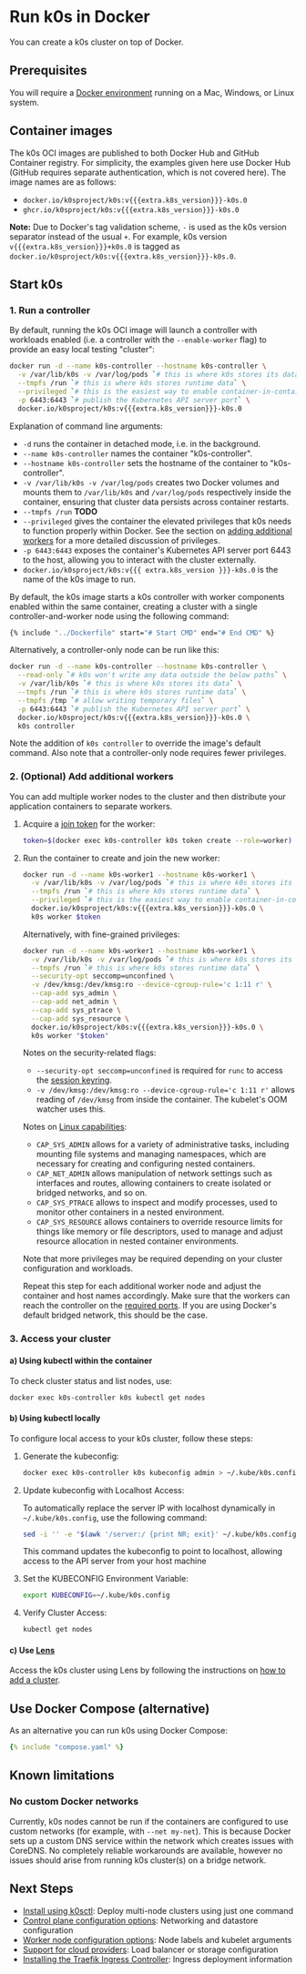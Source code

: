 # Run k0s in Docker

You can create a k0s cluster on top of Docker.

## Prerequisites

You will require a [Docker environment](https://docs.docker.com/get-docker/) running on a Mac, Windows, or Linux system.

## Container images

The k0s OCI images are published to both Docker Hub and GitHub Container
registry. For simplicity, the examples given here use Docker Hub (GitHub
requires separate authentication, which is not covered here). The image names
are as follows:

- `docker.io/k0sproject/k0s:v{{{extra.k8s_version}}}-k0s.0`
- `ghcr.io/k0sproject/k0s:v{{{extra.k8s_version}}}-k0s.0`

**Note:** Due to Docker's tag validation scheme, `-` is used as the k0s version
separator instead of the usual `+`. For example, k0s version
`v{{{extra.k8s_version}}}+k0s.0` is tagged as
`docker.io/k0sproject/k0s:v{{{extra.k8s_version}}}-k0s.0`.

## Start k0s

### 1. Run a controller

By default, running the k0s OCI image will launch a controller with workloads
enabled (i.e. a controller with the `--enable-worker` flag) to provide an easy
local testing "cluster":

```sh
docker run -d --name k0s-controller --hostname k0s-controller \
  -v /var/lib/k0s -v /var/log/pods `# this is where k0s stores its data` \
  --tmpfs /run `# this is where k0s stores runtime data` \
  --privileged `# this is the easiest way to enable container-in-container workloads` \
  -p 6443:6443 `# publish the Kubernetes API server port` \
  docker.io/k0sproject/k0s:v{{{extra.k8s_version}}}-k0s.0
```

Explanation of command line arguments:

- `-d` runs the container in detached mode, i.e. in the background.
- `--name k0s-controller` names the container "k0s-controller".
- `--hostname k0s-controller` sets the hostname of the container to
  "k0s-controller".
- `-v /var/lib/k0s -v /var/log/pods` creates two Docker volumes and mounts them
  to `/var/lib/k0s` and `/var/log/pods` respectively inside the container,
  ensuring that cluster data persists across container restarts.
- `--tmpfs /run` **TODO**
- `--privileged` gives the container the elevated privileges that k0s needs to
  function properly within Docker. See the section on [adding additional
  workers](#2-optional-add-additional-workers) for a more detailed discussion of
  privileges.
- `-p 6443:6443` exposes the container's Kubernetes API server port 6443 to the
  host, allowing you to interact with the cluster externally.
- `docker.io/k0sproject/k0s:v{{{ extra.k8s_version }}}-k0s.0` is the name of the
  k0s image to run.

By default, the k0s image starts a k0s controller with worker components enabled
within the same container, creating a cluster with a single
controller-and-worker node using the following command:

```Dockerfile
{% include "../Dockerfile" start="# Start CMD" end="# End CMD" %}
```

Alternatively, a controller-only node can be run like this:

```sh
docker run -d --name k0s-controller --hostname k0s-controller \
  --read-only `# k0s won't write any data outside the below paths` \
  -v /var/lib/k0s `# this is where k0s stores its data` \
  --tmpfs /run `# this is where k0s stores runtime data` \
  --tmpfs /tmp `# allow writing temporary files` \
  -p 6443:6443 `# publish the Kubernetes API server port` \
  docker.io/k0sproject/k0s:v{{{extra.k8s_version}}}-k0s.0 \
  k0s controller
```

Note the addition of `k0s controller` to override the image's default command.
Also note that a controller-only node requires fewer privileges.

### 2. (Optional) Add additional workers

You can add multiple worker nodes to the cluster and then distribute your
application containers to separate workers.

1. Acquire a [join token](k0s-multi-node.md#3-create-a-join-token) for the
   worker:

   ```sh
   token=$(docker exec k0s-controller k0s token create --role=worker)
   ```

2. Run the container to create and join the new worker:

   ```sh
   docker run -d --name k0s-worker1 --hostname k0s-worker1 \
     -v /var/lib/k0s -v /var/log/pods `# this is where k0s stores its data` \
     --tmpfs /run `# this is where k0s stores runtime data` \
     --privileged `# this is the easiest way to enable container-in-container workloads` \
     docker.io/k0sproject/k0s:v{{{extra.k8s_version}}}-k0s.0 \
     k0s worker $token
   ```

   Alternatively, with fine-grained privileges:
   <!--
     This setup is partly repeated in compose.yaml. So if things change here,
     they should probably be reflected in compose.yaml as well.

     Ideally, this example would show a setup with a read-only root file system.
     Unfortunately, the entrypoint's DNS fixup needs to modify /etc/resolv.conf,
     so this is not an option at this time. The entrypoint could perhaps try to
     overmount /etc/resolv.conf, but that stunt is left for the future.
     Additional paths that should then be added as tmpfs:
     - /tmp
     - /etc/cni/net.d
     - /opt/cni/bin
   -->

   ```sh
   docker run -d --name k0s-worker1 --hostname k0s-worker1 \
     -v /var/lib/k0s -v /var/log/pods `# this is where k0s stores its data` \
     --tmpfs /run `# this is where k0s stores runtime data` \
     --security-opt seccomp=unconfined \
     -v /dev/kmsg:/dev/kmsg:ro --device-cgroup-rule='c 1:11 r' \
     --cap-add sys_admin \
     --cap-add net_admin \
     --cap-add sys_ptrace \
     --cap-add sys_resource \
     docker.io/k0sproject/k0s:v{{{extra.k8s_version}}}-k0s.0 \
     k0s worker "$token"
   ```

   Notes on the security-related flags:

   - `--security-opt seccomp=unconfined` is required for `runc` to access the
     [session keyring].
   - `-v /dev/kmsg:/dev/kmsg:ro --device-cgroup-rule='c 1:11 r'` allows reading
     of `/dev/kmsg` from inside the container. The kubelet's OOM watcher uses
     this.
     <!-- check device type via `stat -c %Hr:%Lr /dev/kmsg`. -->
     <!--
       Upstream reference: https://github.com/euank/go-kmsg-parser/blob/v2.0.0/kmsgparser/kmsgparser.go#L60
       Also relevant: KubeletInUserNamespace feature gate (alpha since v1.22)
       https://kubernetes.io/docs/tasks/administer-cluster/kubelet-in-userns/
     -->

   Notes on [Linux capabilities]:

   - `CAP_SYS_ADMIN` allows for a variety of administrative tasks, including
     mounting file systems and managing namespaces, which are necessary for
     creating and configuring nested containers.
   - `CAP_NET_ADMIN` allows manipulation of network settings such as interfaces
     and routes, allowing containers to create isolated or bridged networks, and
     so on.
   - `CAP_SYS_PTRACE` allows to inspect and modify processes, used to monitor
     other containers in a nested environment.
     <!--
       Omitting this results in not being able to start containers
       ("RunContainerError")
     -->
   - `CAP_SYS_RESOURCE` allows containers to override resource limits for things
     like memory or file descriptors, used to manage and adjust resource
     allocation in nested container environments.
     <!--
       Omitting this results in "runc create failed: unable to start container
       process: can't get final child's PID from pipe: EOF: unknown"
     -->

   Note that more privileges may be required depending on your cluster
   configuration and workloads.

   Repeat this step for each additional worker node and adjust the container and
   host names accordingly. Make sure that the workers can reach the controller
   on the [required ports]. If you are using Docker's default bridged network,
   this should be the case.

[session keyring]: https://www.man7.org/linux/man-pages/man7/session-keyring.7.html
[Linux capabilities]: https://www.man7.org/linux/man-pages/man7/capabilities.7.html
[required ports]: networking.md#controller-worker-communication

### 3. Access your cluster

#### a) Using kubectl within the container

To check cluster status and list nodes, use:

```sh
docker exec k0s-controller k0s kubectl get nodes
```

#### b) Using kubectl locally

To configure local access to your k0s cluster, follow these steps:

1. Generate the kubeconfig:

    ```sh
    docker exec k0s-controller k0s kubeconfig admin > ~/.kube/k0s.config
    ```

2. Update kubeconfig with Localhost Access:

    To automatically replace the server IP with localhost dynamically in `~/.kube/k0s.config`, use the following command:

    ```sh
    sed -i '' -e "$(awk '/server:/ {print NR; exit}' ~/.kube/k0s.config)s|https://.*:6443|https://localhost:6443|" ~/.kube/k0s.config
    ```

    This command updates the kubeconfig to point to localhost, allowing access to the API server from your host machine

3. Set the KUBECONFIG Environment Variable:

    ```sh
    export KUBECONFIG=~/.kube/k0s.config
    ```

4. Verify Cluster Access:

    ```sh
    kubectl get nodes
    ```

#### c) Use [Lens]

Access the k0s cluster using Lens by following the instructions on [how to add a
cluster].

[Lens]: https://k8slens.dev/
[how to add a cluster]: https://docs.k8slens.dev/getting-started/add-cluster/

## Use Docker Compose (alternative)

As an alternative you can run k0s using Docker Compose:

<!-- Kept in its own file to ease local testing. -->
```yaml
{% include "compose.yaml" %}
```

## Known limitations

### No custom Docker networks

Currently, k0s nodes cannot be run if the containers are configured to use
custom networks (for example, with `--net my-net`). This is because Docker sets
up a custom DNS service within the network which creates issues with CoreDNS. No
completely reliable workarounds are available, however no issues should arise
from running k0s cluster(s) on a bridge network.

## Next Steps

- [Install using k0sctl](k0sctl-install.md): Deploy multi-node clusters using just one command
- [Control plane configuration options](configuration.md): Networking and datastore configuration
- [Worker node configuration options](worker-node-config.md): Node labels and kubelet arguments
- [Support for cloud providers](cloud-providers.md): Load balancer or storage configuration
- [Installing the Traefik Ingress Controller](examples/traefik-ingress.md): Ingress deployment information
